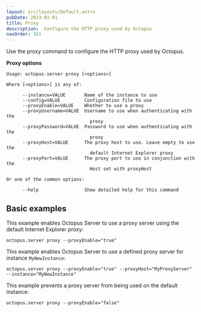 ```yaml
---
layout: src/layouts/Default.astro
pubDate: 2023-01-01
title: Proxy
description:  Configure the HTTP proxy used by Octopus
navOrder: 161
---
```


Use the proxy command to configure the HTTP proxy used by Octopus.

**Proxy options**

```text
Usage: octopus.server proxy [<options>]

Where [<options>] is any of:

      --instance=VALUE       Name of the instance to use
      --config=VALUE         Configuration file to use
      --proxyEnable=VALUE    Whether to use a proxy
      --proxyUsername=VALUE  Username to use when authenticating with the
                               proxy
      --proxyPassword=VALUE  Password to use when authenticating with the
                               proxy
      --proxyHost=VALUE      The proxy host to use. Leave empty to use the
                               default Internet Explorer proxy
      --proxyPort=VALUE      The proxy port to use in conjunction with the
                               Host set with proxyHost

Or one of the common options:

      --help                 Show detailed help for this command
```

## Basic examples

This example enables Octopus Server to use a proxy server using the default Internet Explorer proxy:

```text
octopus.server proxy --proxyEnable="true"
```

This example enables Octopus Server to use a defined proxy server for instance `MyNewInstance`:

```
octopus.server proxy --proxyEnable="true" --proxyHost="MyProxyServer" --instance="MyNewInstance"
```

This example prevents a proxy server from being used on the default instance:

```
octopus.server proxy --proxyEnable="false"
```
